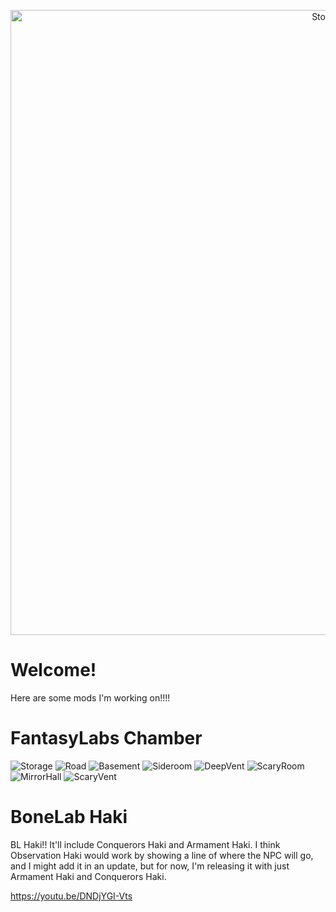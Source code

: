 <p align="center">
<img src="https://github.com/FantasyLabs/FanatasyLabs.github.io/blob/main/Images%26Videos/FantasyLabsSmallLogoTransparent.png?raw=true" alt="Storage" Width = 1000x>

# Welcome!
Here are some mods I'm working on!!!!

# FantasyLabs Chamber
<img src="https://github.com/FantasyLabs/FanatasyLabs.github.io/blob/main/Images%26Videos/storage.png?raw=true" alt="Storage">
<img src="https://github.com/FantasyLabs/FanatasyLabs.github.io/blob/main/Images%26Videos/road.png" alt="Road">
<img src="https://github.com/FantasyLabs/FanatasyLabs.github.io/blob/main/Images%26Videos/basement.png" alt="Basement">
<img src="https://github.com/FantasyLabs/FanatasyLabs.github.io/blob/main/Images%26Videos/sideroom.png" alt="Sideroom">
<img src="https://github.com/FantasyLabs/FanatasyLabs.github.io/blob/main/Images%26Videos/deepvent.png" alt="DeepVent">
<img src="https://github.com/FantasyLabs/FanatasyLabs.github.io/blob/main/Images%26Videos/scaryroom.png" alt="ScaryRoom">
<img src="https://github.com/FantasyLabs/FanatasyLabs.github.io/blob/main/Images%26Videos/mirrorroom.png" alt="MirrorHall">
<img src="https://github.com/FantasyLabs/FanatasyLabs.github.io/blob/main/Images%26Videos/scaryvent.png" alt="ScaryVent">
</Images&Videos>

# BoneLab Haki
BL Haki!! It'll include Conquerors Haki and Armament Haki. I think Observation Haki would work by showing a line of where the NPC will go, and I might add it in an update, but for now, I'm releasing it with just Armament Haki and Conquerors Haki.

https://youtu.be/DNDjYGI-Vts
